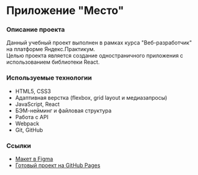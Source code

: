 # Приложение "Место"

### Описание проекта
Данный учебный проект выполнен в рамках курса "Веб-разработчик" на платформе Яндекс.Практикум.  
Целью проекта является создание одностраничного приложения с использованием библиотеки React.

### Используемые технологии
- HTML5, CSS3
- Адаптивная верстка (flexbox, grid layout и медиазапросы)
- JavaScript, React
- БЭМ-нейминг и файловая структура
- Работа с API
- Webpack
- Git, GitHub

### Ссылки
* [Макет в Figma](https://www.figma.com/file/2cn9N9jSkmxD84oJik7xL7/JavaScript.-Sprint-4?node-id=0%3A1)
* [Готовый проект на GitHub Pages](https://100vin.github.io/mesto-react/)